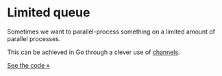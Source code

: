 # Limited queue

Sometimes we want to parallel-process something on a limited amount of parallel processes.

This can be achieved in Go through a clever use of [channels](https://gobyexample.com/channels).

[See the code &raquo;](queue.go) 